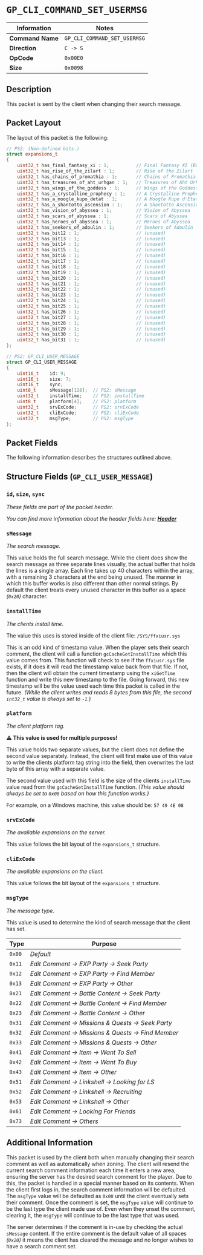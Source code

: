 # `GP_CLI_COMMAND_SET_USERMSG`

| Information               | Notes |
|---                        |---    |
| **Command Name**          | `GP_CLI_COMMAND_SET_USERMSG` |
| **Direction**             | `C -> S` |
| **OpCode**                | `0x00E0` |
| **Size**                  | `0x0098` |

## Description

This packet is sent by the client when changing their search message.

## Packet Layout

The layout of this packet is the following:

```cpp
// PS2: (Non-defined bits.)
struct expansions_t
{
    uint32_t has_final_fantasy_xi : 1;          // Final Fantasy XI (Base Game)
    uint32_t has_rise_of_the_zilart : 1;        // Rise of the Zilart
    uint32_t has_chains_of_promathia : 1;       // Chains of Promathia
    uint32_t has_treasures_of_aht_urhgan : 1;   // Treasures of Aht Urhgan
    uint32_t has_wings_of_the_goddess : 1;      // Wings of the Goddess
    uint32_t has_a_crystalline_prophecy : 1;    // A Crystalline Prophecy (Requires Rise of the Zilart to be enabled!)
    uint32_t has_a_moogle_kupo_detat : 1;       // A Moogle Kupo d'Etat (Requires Rise of the Zilart to be enabled!)
    uint32_t has_a_shantotto_ascension : 1;     // A Shantotto Ascension (Requires Rise of the Zilart to be enabled!)
    uint32_t has_vision_of_abyssea : 1;         // Vision of Abyssea
    uint32_t has_scars_of_abyssea : 1;          // Scars of Abyssea
    uint32_t has_heroes_of_abyssea : 1;         // Heroes of Abyssea
    uint32_t has_seekers_of_adoulin : 1;        // Seekers of Adoulin
    uint32_t has_bit12 : 1;                     // (unused)
    uint32_t has_bit13 : 1;                     // (unused)
    uint32_t has_bit14 : 1;                     // (unused)
    uint32_t has_bit15 : 1;                     // (unused)
    uint32_t has_bit16 : 1;                     // (unused)
    uint32_t has_bit17 : 1;                     // (unused)
    uint32_t has_bit18 : 1;                     // (unused)
    uint32_t has_bit19 : 1;                     // (unused)
    uint32_t has_bit20 : 1;                     // (unused)
    uint32_t has_bit21 : 1;                     // (unused)
    uint32_t has_bit22 : 1;                     // (unused)
    uint32_t has_bit23 : 1;                     // (unused)
    uint32_t has_bit24 : 1;                     // (unused)
    uint32_t has_bit25 : 1;                     // (unused)
    uint32_t has_bit26 : 1;                     // (unused)
    uint32_t has_bit27 : 1;                     // (unused)
    uint32_t has_bit28 : 1;                     // (unused)
    uint32_t has_bit29 : 1;                     // (unused)
    uint32_t has_bit30 : 1;                     // (unused)
    uint32_t has_bit31 : 1;                     // (unused)
};

// PS2: GP_CLI_USER_MESSAGE
struct GP_CLI_USER_MESSAGE
{
    uint16_t    id: 9;
    uint16_t    size: 7;
    uint16_t    sync;
    uint8_t     sMessage[128];  // PS2: sMessage
    uint32_t    installTime;    // PS2: installTime
    uint8_t     platform[4];    // PS2: platform
    uint32_t    srvExCode;      // PS2: srvExCode
    uint32_t    cliExCode;      // PS2: cliExCode
    uint32_t    msgType;        // PS2: msgType
};
```

## Packet Fields

The following information describes the structures outlined above.

## Structure Fields (`GP_CLI_USER_MESSAGE`)

### `id`, `size`, `sync`

_These fields are part of the packet header._

_You can find more information about the header fields here: [**Header**](/world/HEADER.md)_

### `sMessage`

_The search message._

This value holds the full search message. While the client does show the search message as three separate lines visually, the actual buffer that holds the lines is a single array. Each line takes up 40 characters within the array, with a remaining 3 characters at the end being unused. The manner in which this buffer works is also different than other normal strings. By default the client treats every unused character in this buffer as a space _(`0x20`)_ character.

### `installTime`

_The clients install time._

The value this uses is stored inside of the client file: `/SYS/ffxiusr.sys`

This is an odd kind of timestamp value. When the player sets their search comment, the client will call a function `gcCacheGetInstallTime` which this value comes from. This function will check to see if the `ffxiusr.sys` file exists, if it does it will read the timestamp value back from that file. If not, then the client will obtain the current timestamp using the `xiGetTime` function and write this new timestamp to the file. Going forward, this new timestamp will be the value used each time this packet is called in the future. _(While the client writes and reads 8 bytes from this file, the second `int32_t` value is always set to `-1`.)_

### `platform`

_The client platform tag._

**:warning: This value is used for multiple purposes!**

This value holds two separate values, but the client does not define the second value separately. Instead, the client will first make use of this value to write the clients platform tag string into the field, then overwrites the last byte of this array with a separate value.

The second value used with this field is the size of the clients `installTime` value read from the `gcCacheGetInstallTime` function. _(This value should always be set to `0x08` based on how this function works.)_

For example, on a Windows machine, this value should be: `57 49 4E 08`

### `srvExCode`

_The available expansions on the server._

This value follows the bit layout of the `expansions_t` structure.

### `cliExCode`

_The available expansions on the client._

This value follows the bit layout of the `expansions_t` structure.

### `msgType`

_The message type._

This value is used to determine the kind of search message that the client has set.

| Type | Purpose |
| --- | --- |
| `0x00` | _Default_ |
| `0x11` | _Edit Comment -> EXP Party -> Seek Party_ |
| `0x12` | _Edit Comment -> EXP Party -> Find Member_ |
| `0x13` | _Edit Comment -> EXP Party -> Other_ |
| `0x21` | _Edit Comment -> Battle Content -> Seek Party_ |
| `0x22` | _Edit Comment -> Battle Content -> Find Member_ |
| `0x23` | _Edit Comment -> Battle Content -> Other_ |
| `0x31` | _Edit Comment -> Missions & Quests -> Seek Party_ |
| `0x32` | _Edit Comment -> Missions & Quests -> Find Member_ |
| `0x33` | _Edit Comment -> Missions & Quests -> Other_ |
| `0x41` | _Edit Comment -> Item -> Want To Sell_ |
| `0x42` | _Edit Comment -> Item -> Want To Buy_ |
| `0x43` | _Edit Comment -> Item -> Other_ |
| `0x51` | _Edit Comment -> Linkshell -> Looking for LS_ |
| `0x52` | _Edit Comment -> Linkshell -> Recruiting_ |
| `0x53` | _Edit Comment -> Linkshell -> Other_ |
| `0x61` | _Edit Comment -> Looking For Friends_ |
| `0x73` | _Edit Comment -> Others_ |

## Additional Information

This packet is used by the client both when manually changing their search comment as well as automatically when zoning. The client will resend the current search comment information each time it enters a new area, ensuring the server has the desired search comment for the player. Due to this, the packet is handled in a special manner based on its contents. When the client first logs in, the search comment information will be defaulted. The `msgType` value will be defaulted as `0x00` until the client eventually sets their comment. Once the comment is set, the `msgType` value will continue to be the last type the client made use of. Even when they unset the comment, clearing it, the `msgType` will continue to be the last type that was used.

The server determines if the comment is in-use by checking the actual `sMessage` content. If the entire comment is the default value of all spaces _(`0x20`)_ it means the client has cleared the message and no longer wishes to have a search comment set.
